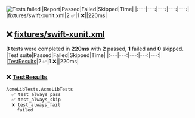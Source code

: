 ![Tests failed](https://img.shields.io/badge/tests-2%20passed%2C%201%20failed-critical)
|Report|Passed|Failed|Skipped|Time|
|:---|---:|---:|---:|---:|
|fixtures/swift-xunit.xml|2 ✅|1 ❌||220ms|
## ❌ <a id="r0" href="#r0">fixtures/swift-xunit.xml</a>
**3** tests were completed in **220ms** with **2** passed, **1** failed and **0** skipped.
|Test suite|Passed|Failed|Skipped|Time|
|:---|---:|---:|---:|---:|
|[TestResults](#r0s0)|2 ✅|1 ❌||220ms|
### ❌ <a id="r0s0" href="#r0s0">TestResults</a>
```
AcmeLibTests.AcmeLibTests
  ✅ test_always_pass
  ✅ test_always_skip
  ❌ test_always_fail
	failed
```
